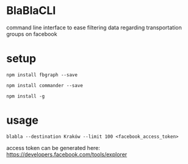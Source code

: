 # BlaBlaCLI
command line interface to ease filtering data regarding transportation groups on facebook


# setup

`npm install fbgraph --save` 

`npm install commander --save`

`npm install -g`

# usage

`blabla --destination Kraków --limit 100 <facebook_access_token>`

access token can be generated here: https://developers.facebook.com/tools/explorer


